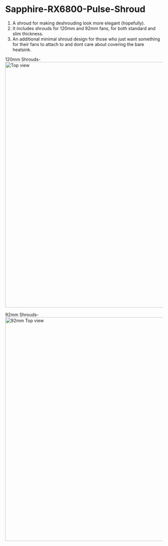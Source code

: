 # Sapphire-RX6800-Pulse-Shroud
1. A shroud for making deshrouding look more elegant (hopefully). <br />
2. It includes shrouds for 120mm and 92mm fans, for both standard and slim thickness. <br />
3. An additional minimal shroud design for those who just want something for their fans to attach to and dont care about covering the bare heatsink. <br />

120mm Shrouds- <br />
<img width="786" alt="Top view" src="https://github.com/HypnotisedLemon/Sapphire-RX6800-Pulse-Shroud/assets/95068107/b052848f-82d3-479c-84a4-c8e7da874ada">

92mm Shrouds- <br />
<img width="716" alt="92mm Top view" src="https://github.com/HypnotisedLemon/Sapphire-RX6800-Pulse-Shroud/assets/95068107/f4a89abf-9433-4457-99ff-ac48be2df611">
